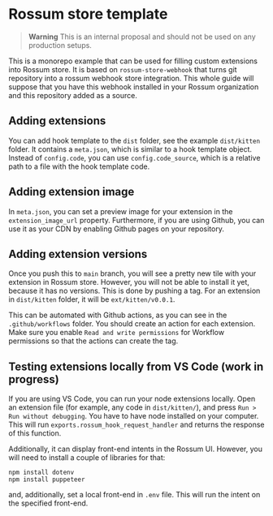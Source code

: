 # Rossum store template

> **Warning**
> This is an internal proposal and should not be used on any production setups.

This is a monorepo example that can be used for filling custom extensions into Rossum store. It is based on `rossum-store-webhook` that turns git repository into a rossum webhook store integration. This whole guide will suppose that you have this webhook installed in your Rossum organization and this repository added as a source. 

## Adding extensions

You can add hook template to the `dist` folder, see the example `dist/kitten` folder. It contains a `meta.json`, which is similar to a hook template object. Instead of `config.code`, you can use `config.code_source`, which is a relative path to a file with the hook template code. 

## Adding extension image 

In `meta.json`, you can set a preview image for your extension in the `extension_image_url` property. Furthermore, if you are using Github, you can use it as your CDN by enabling Github pages on your repository. 

## Adding extension versions 

Once you push this to `main` branch, you will see a pretty new tile with your extension in Rossum store. However, you will not be able to install it yet, because it has no versions. This is done by pushing a tag. For an extension in `dist/kitten` folder, it will be `ext/kitten/v0.0.1`. 

This can be automated with Github actions, as you can see in the `.github/workflows` folder. You should create an action for each extension. Make sure you enable `Read and write permissions` for Workflow permissions so that the actions can create the tag.

## Testing extensions locally from VS Code (work in progress)

If you are using VS Code, you can run your node extensions locally. Open an extension file (for example, any code in `dist/kitten/`), and press `Run > Run without debugging`. You have to have node installed on your computer. This will run `exports.rossum_hook_request_handler` and returns the response of this function.

Additionally, it can display front-end intents in the Rossum UI. However, you will need to install a couple of libraries for that: 

```
npm install dotenv
npm install puppeteer
```

and, additionally, set a local front-end in `.env` file. This will run the intent on the specified front-end.